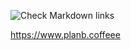 ![Check Markdown links](https://github.com/planbtrh/coffeetea/workflows/Check%20Markdown%20links/badge.svg)
 
 https://www.planb.coffeee
 

